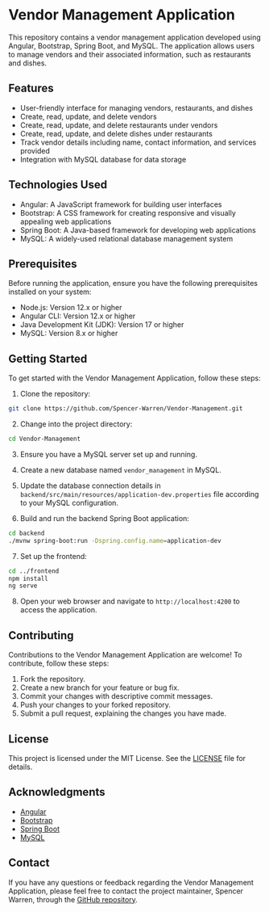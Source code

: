 # Vendor Management Application

This repository contains a vendor management application developed using Angular, Bootstrap, Spring Boot, and MySQL. The application allows users to manage vendors and their associated information, such as restaurants and dishes.

## Features

- User-friendly interface for managing vendors, restaurants, and dishes
- Create, read, update, and delete vendors
- Create, read, update, and delete restaurants under vendors
- Create, read, update, and delete dishes under restaurants
- Track vendor details including name, contact information, and services provided
- Integration with MySQL database for data storage

## Technologies Used

- Angular: A JavaScript framework for building user interfaces
- Bootstrap: A CSS framework for creating responsive and visually appealing web applications
- Spring Boot: A Java-based framework for developing web applications
- MySQL: A widely-used relational database management system

## Prerequisites

Before running the application, ensure you have the following prerequisites installed on your system:

- Node.js: Version 12.x or higher
- Angular CLI: Version 12.x or higher
- Java Development Kit (JDK): Version 17 or higher
- MySQL: Version 8.x or higher

## Getting Started

To get started with the Vendor Management Application, follow these steps:

1. Clone the repository:

```bash
git clone https://github.com/Spencer-Warren/Vendor-Management.git
```

2. Change into the project directory:

```bash
cd Vendor-Management
```

3. Ensure you have a MySQL server set up and running.

4. Create a new database named `vendor_management` in MySQL.

5. Update the database connection details in `backend/src/main/resources/application-dev.properties` file according to your MySQL configuration.

6. Build and run the backend Spring Boot application:

```bash
cd backend
./mvnw spring-boot:run -Dspring.config.name=application-dev
```

7. Set up the frontend:

```bash
cd ../frontend
npm install
ng serve
```

8. Open your web browser and navigate to `http://localhost:4200` to access the application.

## Contributing

Contributions to the Vendor Management Application are welcome! To contribute, follow these steps:

1. Fork the repository.
2. Create a new branch for your feature or bug fix.
3. Commit your changes with descriptive commit messages.
4. Push your changes to your forked repository.
5. Submit a pull request, explaining the changes you have made.

## License

This project is licensed under the MIT License. See the [LICENSE](LICENSE) file for details.

## Acknowledgments

- [Angular](https://angular.io/)
- [Bootstrap](https://getbootstrap.com/)
- [Spring Boot](https://spring.io/projects/spring-boot)
- [MySQL](https://www.mysql.com/)

## Contact

If you have any questions or feedback regarding the Vendor Management Application, please feel free to contact the project maintainer, Spencer Warren, through the [GitHub repository](https://github.com/Spencer-Warren/Vendor-Management).
